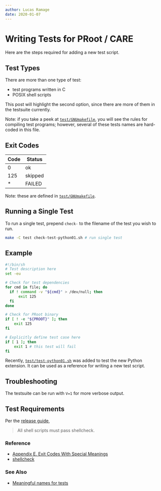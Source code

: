 ```yaml
---
author: Lucas Ramage
date: 2020-01-07
---
```


# Writing Tests for PRoot / CARE

Here are the steps required for adding a new test script.

## Test Types

There are more than one type of test:

- test programs written in C
- POSIX shell scripts

This post will highlight the second option, since there are more of them in the testsuite currently.

Note: if you take a peek at [`test/GNUmakefile`](https://github.com/proot-me/proot/blob/master/test/GNUmakefile), you will see the rules for compiling test programs; however, several of these tests names are hard-coded in this file.

## Exit Codes

| Code | Status  |
|------|---------|
| 0    | ok      |
| 125  | skipped |
| *    | FAILED  |

Note: these are defined in [`test/GNUmakefile`](https://github.com/proot-me/proot/blob/master/test/GNUmakefile#L91).

## Running a Single Test

To run a single test, prepend `check-` to the filename of the test you wish to run.

```sh
make -C test check-test-python01.sh # run single test
```

## Example

```sh
#!/bin/sh
# Test description here
set -eu

# Check for test dependencies
for cmd in file; do
  if ! command -v "${cmd}" > /dev/null; then
      exit 125
  fi
done

# Check for PRoot binary
if [ ! -e "${PROOT}" ]; then
    exit 125
fi

# Explicitly define test case here
if [ 1 ]; then
    exit 1 # this test will fail
fi
```

Recently, [`test/test-python01.sh`](https://github.com/proot-me/proot/blob/master/test/test-python01.sh) was added
to test the new Python extension. It can be used as a reference for writing a new test script.

## Troubleshooting

The testsuite can be run with `V=1` for more verbose output.

## Test Requirements

Per the [release guide](https://github.com/proot-me/proot/blob/master/doc/howto-release.rst),

> All shell scripts must pass shellcheck.

### Reference

- [Appendix E. Exit Codes With Special Meanings](http://tldp.org/LDP/abs/html/exitcodes.html)
- [shellcheck](https://www.shellcheck.net)

### See Also

- [Meaningful names for tests](https://github.com/proot-me/proot/issues/164)
